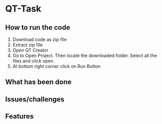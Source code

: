 # QT-Task

## How to run the code
1. Download code as zip file
2. Extract zip file
3. Open QT Creator
4. Go to Open Project. Then locate the downloaded folder. Select all the files and click open.
5. At bottom right corner click on Run Button

## What has been done
## Issues/challenges
## Features
